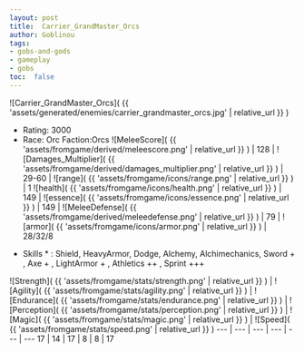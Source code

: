 ```yaml
---
layout: post
title:  Carrier_GrandMaster_Orcs
author: Goblinou
tags:
- gobs-and-gods
- gameplay
- gobs
toc:  false
---
```


![Carrier_GrandMaster_Orcs]( {{ 'assets/generated/enemies/carrier_grandmaster_orcs.jpg' | relative_url }} )
- Rating: 3000
- Race: Orc  Faction:Orcs
![MeleeScore]( {{ 'assets/fromgame/derived/meleescore.png' | relative_url }} ) | 128 | ![Damages_Multiplier]( {{ 'assets/fromgame/derived/damages_multiplier.png' | relative_url }} ) | 29-60 | ![range]( {{ 'assets/fromgame/icons/range.png' | relative_url }} ) | 1
![health]( {{ 'assets/fromgame/icons/health.png' | relative_url }} ) | 149 | ![essence]( {{ 'assets/fromgame/icons/essence.png' | relative_url }} ) | 149 | ![MeleeDefense]( {{ 'assets/fromgame/derived/meleedefense.png' | relative_url }} ) | 79 | ![armor]( {{ 'assets/fromgame/icons/armor.png' | relative_url }} ) | 28/32/8
* Skills * : Shield, HeavyArmor, Dodge, Alchemy, Alchimechanics, Sword + , Axe + , LightArmor + , Athletics ++ , Sprint +++ 

![Strength]( {{ 'assets/fromgame/stats/strength.png' | relative_url }} ) | ![Agility]( {{ 'assets/fromgame/stats/agility.png' | relative_url }} ) | ![Endurance]( {{ 'assets/fromgame/stats/endurance.png' | relative_url }} ) | ![Perception]( {{ 'assets/fromgame/stats/perception.png' | relative_url }} ) | ![Magic]( {{ 'assets/fromgame/stats/magic.png' | relative_url }} ) | ![Speed]( {{ 'assets/fromgame/stats/speed.png' | relative_url }} )
--- | --- | --- | --- | --- | ---
17 | 14 | 17 | 8 | 8 | 17
